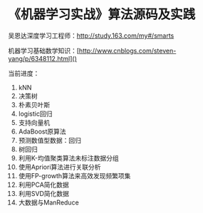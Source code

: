# 《机器学习实战》算法源码及实践

吴恩达深度学习工程师：http://study.163.com/my#/smarts

机器学习基础数学知识：[http://www.cnblogs.com/steven-yang/p/6348112.html]()

当前进度：

1. kNN
2. 决策树
3. 朴素贝叶斯
4. logistic回归
5. 支持向量机
6. AdaBoost原算法
7. 预测数值型数据：回归
8. 树回归
9. 利用K-均值聚类算法未标注数据分组
10. 使用Apriori算法进行关联分析
11. 使用FP-growth算法来高效发现频繁项集
12. 利用PCA简化数据
13. 利用SVD简化数据
14. 大数据与ManReduce